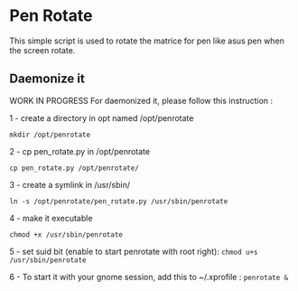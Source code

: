# Pen Rotate

This simple script is used to rotate the matrice for pen like asus pen
when the screen rotate.

## Daemonize it

WORK IN PROGRESS
For daemonized it, please follow this instruction :

1 - create a directory in opt named /opt/penrotate

`mkdir /opt/penrotate`

2 - cp pen_rotate.py in /opt/penrotate

`cp pen_rotate.py /opt/penrotate/`

3 - create a symlink in /usr/sbin/

`ln -s /opt/penrotate/pen_rotate.py /usr/sbin/penrotate `

4 - make it executable

`chmod +x /usr/sbin/penrotate`

5 - set suid bit (enable to start penrotate with root right):
`chmod u+s /usr/sbin/penrotate`

6 - To start it with your gnome session, add this to ~/.xprofile :
`penrotate &`
